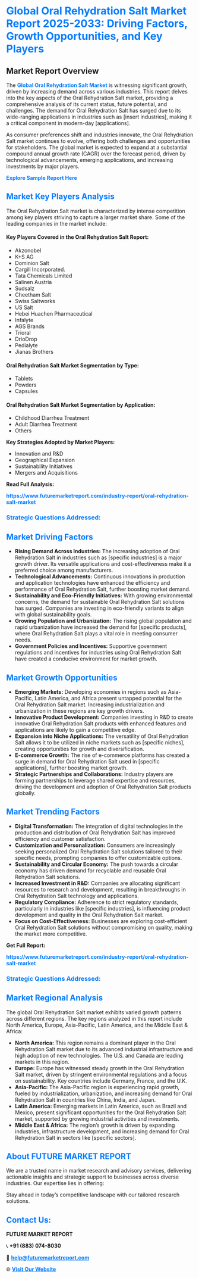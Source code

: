 <h1 style="color: #007BFF;">Global Oral Rehydration Salt Market Report 2025-2033: Driving Factors, Growth Opportunities, and Key Players</h1>

<section id="overview">
<h2>Market Report Overview</h2>
<p>The <a href="https://www.futuremarketreport.com/industry-report/oral-rehydration-salt-market" style="color: #007BFF; text-decoration: none;"><strong>Global Oral Rehydration Salt Market</strong></a> is witnessing significant growth, driven by increasing demand across various industries. This report delves into the key aspects of the Oral Rehydration Salt market, providing a comprehensive analysis of its current status, future potential, and challenges. The demand for Oral Rehydration Salt has surged due to its wide-ranging applications in industries such as [insert industries], making it a critical component in modern-day [applications].</p>
<p>As consumer preferences shift and industries innovate, the Oral Rehydration Salt market continues to evolve, offering both challenges and opportunities for stakeholders. The global market is expected to expand at a substantial compound annual growth rate (CAGR) over the forecast period, driven by technological advancements, emerging applications, and increasing investments by major players.</p>
</section>

<section id="overview">
<p><a href="https://www.futuremarketreport.com/request-sample/reportId=84693" style="color: #007BFF; text-decoration: none;"><strong>Explore Sample Report Here</strong></a></p>
</section>

<section id="key-players">
<h2 style="color: #007BFF;">Market Key Players Analysis</h2>
<p>The Oral Rehydration Salt market is characterized by intense competition among key players striving to capture a larger market share. Some of the leading companies in the market include:</p>
<h4>Key Players Covered in the Oral Rehydration Salt Report:</h4>
<ul><li>Akzonobel</li><li>K+S AG</li><li>Dominion Salt</li><li>Cargill Incorporated.</li><li>Tata Chemicals Limited</li><li>Salinen Austria</li><li>Sudsalz</li><li>Cheetham Salt</li><li>Swiss Saltworks</li><li>US Salt</li><li>Hebei Huachen Pharmaceutical</li><li>Infalyte</li><li>AGS Brands</li><li>Trioral</li><li>DrioDrop</li><li>Pedialyte</li><li>Jianas Brothers</li></ul>
<h4>Oral Rehydration Salt Market Segmentation by Type:</h4>
<ul><li>Tablets</li><li>Powders</li><li>Capsules</li></ul>

<h4>Oral Rehydration Salt Market Segmentation by Application:</h4>
<ul><li>Childhood Diarrhea Treatment</li><li>Adult Diarrhea Treatment</li><li>Others</li></ul>
<p><strong>Key Strategies Adopted by Market Players:</strong></p>
<ul>
<li>Innovation and R&D</li>
<li>Geographical Expansion</li>
<li>Sustainability Initiatives</li>
<li>Mergers and Acquisitions</li>
</ul>
</section>

<section>
<p><strong>Read Full Analysis: </strong></p><a href="https://www.futuremarketreport.com/industry-report/oral-rehydration-salt-market" style="color: #007BFF; text-decoration: none;"><strong>https://www.futuremarketreport.com/industry-report/oral-rehydration-salt-market</strong></a>
<h3 style="color: #007BFF;">Strategic Questions Addressed:</h3>
</section>

<section id="driving-factors">
<h2 style="color: #007BFF;">Market Driving Factors</h2>
<ul>
<li><strong>Rising Demand Across Industries:</strong> The increasing adoption of Oral Rehydration Salt in industries such as [specific industries] is a major growth driver. Its versatile applications and cost-effectiveness make it a preferred choice among manufacturers.</li>
<li><strong>Technological Advancements:</strong> Continuous innovations in production and application technologies have enhanced the efficiency and performance of Oral Rehydration Salt, further boosting market demand.</li>
<li><strong>Sustainability and Eco-Friendly Initiatives:</strong> With growing environmental concerns, the demand for sustainable Oral Rehydration Salt solutions has surged. Companies are investing in eco-friendly variants to align with global sustainability goals.</li>
<li><strong>Growing Population and Urbanization:</strong> The rising global population and rapid urbanization have increased the demand for [specific products], where Oral Rehydration Salt plays a vital role in meeting consumer needs.</li>
<li><strong>Government Policies and Incentives:</strong> Supportive government regulations and incentives for industries using Oral Rehydration Salt have created a conducive environment for market growth.</li>
</ul>
</section>

<section id="growth-opportunities">
<h2 style="color: #007BFF;">Market Growth Opportunities</h2>
<ul>
<li><strong>Emerging Markets:</strong> Developing economies in regions such as Asia-Pacific, Latin America, and Africa present untapped potential for the Oral Rehydration Salt market. Increasing industrialization and urbanization in these regions are key growth drivers.</li>
<li><strong>Innovative Product Development:</strong> Companies investing in R&D to create innovative Oral Rehydration Salt products with enhanced features and applications are likely to gain a competitive edge.</li>
<li><strong>Expansion into Niche Applications:</strong> The versatility of Oral Rehydration Salt allows it to be utilized in niche markets such as [specific niches], creating opportunities for growth and diversification.</li>
<li><strong>E-commerce Growth:</strong> The rise of e-commerce platforms has created a surge in demand for Oral Rehydration Salt used in [specific applications], further boosting market growth.</li>
<li><strong>Strategic Partnerships and Collaborations:</strong> Industry players are forming partnerships to leverage shared expertise and resources, driving the development and adoption of Oral Rehydration Salt products globally.</li>
</ul>
</section>

<section id="trending-factors">
<h2 style="color: #007BFF;">Market Trending Factors</h2>
<ul>
<li><strong>Digital Transformation:</strong> The integration of digital technologies in the production and distribution of Oral Rehydration Salt has improved efficiency and customer satisfaction.</li>
<li><strong>Customization and Personalization:</strong> Consumers are increasingly seeking personalized Oral Rehydration Salt solutions tailored to their specific needs, prompting companies to offer customizable options.</li>
<li><strong>Sustainability and Circular Economy:</strong> The push towards a circular economy has driven demand for recyclable and reusable Oral Rehydration Salt solutions.</li>
<li><strong>Increased Investment in R&D:</strong> Companies are allocating significant resources to research and development, resulting in breakthroughs in Oral Rehydration Salt technology and applications.</li>
<li><strong>Regulatory Compliance:</strong> Adherence to strict regulatory standards, particularly in industries like [specific industries], is influencing product development and quality in the Oral Rehydration Salt market.</li>
<li><strong>Focus on Cost-Effectiveness:</strong> Businesses are exploring cost-efficient Oral Rehydration Salt solutions without compromising on quality, making the market more competitive.</li>
</ul>
</section>

<section>
<p><strong>Get Full Report: </strong></p><a href="https://www.futuremarketreport.com/industry-report/oral-rehydration-salt-market" style="color: #007BFF; text-decoration: none;"><strong>https://www.futuremarketreport.com/industry-report/oral-rehydration-salt-market</strong></a>
<h3 style="color: #007BFF;">Strategic Questions Addressed:</h3>
</section>


<section id="regional-analysis">
<h2 style="color: #007BFF;">Market Regional Analysis</h2>
<p>The global Oral Rehydration Salt market exhibits varied growth patterns across different regions. The key regions analyzed in this report include North America, Europe, Asia-Pacific, Latin America, and the Middle East & Africa:</p>
<ul>
<li><strong>North America:</strong> This region remains a dominant player in the Oral Rehydration Salt market due to its advanced industrial infrastructure and high adoption of new technologies. The U.S. and Canada are leading markets in this region.</li>
<li><strong>Europe:</strong> Europe has witnessed steady growth in the Oral Rehydration Salt market, driven by stringent environmental regulations and a focus on sustainability. Key countries include Germany, France, and the U.K.</li>
<li><strong>Asia-Pacific:</strong> The Asia-Pacific region is experiencing rapid growth, fueled by industrialization, urbanization, and increasing demand for Oral Rehydration Salt in countries like China, India, and Japan.</li>
<li><strong>Latin America:</strong> Emerging markets in Latin America, such as Brazil and Mexico, present significant opportunities for the Oral Rehydration Salt market, supported by growing industrial activities and investments.</li>
<li><strong>Middle East & Africa:</strong> The region’s growth is driven by expanding industries, infrastructure development, and increasing demand for Oral Rehydration Salt in sectors like [specific sectors].</li>
</ul>
</section>

<footer>
<h2 style="color: #007BFF;">About FUTURE MARKET REPORT</h2>
<p>We are a trusted name in market research and advisory services, delivering actionable insights and strategic support to businesses across diverse industries. Our expertise lies in offering:</p>

<p>Stay ahead in today’s competitive landscape with our tailored research solutions.</p>

<h2 style="color: #007BFF;">Contact Us:</h2>
<p><strong>FUTURE MARKET REPORT</strong></p>
<p>📞 <strong>+91 (883) 074-8030</strong></p>
<p>📧 <strong><a href="mailto:help@futuremarketreport.com" style="color: #007BFF;">help@futuremarketreport.com</a></strong></p>
<p>🌐 <strong><a href="https://www.futuremarketreport.com/" style="color: #007BFF;">Visit Our Website</a></strong></p>
</footer>